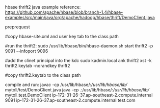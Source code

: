 hbase thrift2 java example reference: https://github.com/apache/hbase/blob/branch-1.4/hbase-examples/src/main/java/org/apache/hadoop/hbase/thrift/DemoClient.java

preprequest

#copy hbase-site.xml and user key tab to the class path

#run the thrift2:
sudo /usr/lib/hbase/bin/hbase-daemon.sh start thrift2 -p 9091 --infoport 9096

#add the clinet principal into the kdc
sudo kadmin.local
ank thrift2
xst -k thrift2.keytab -norandkey thrift2

#copy thrift2.keytab to the class path

compile and run:
javac -cp /usr/lib/hbase/*:/usr/lib/hbase/lib/* mytoll/test/DemoClient.java
java -cp .:/usr/lib/hbase/*:/usr/lib/hbase/lib/* mytoll.test.DemoClient ip-172-31-26-37.ap-southeast-2.compute.internal 9091 ip-172-31-26-37.ap-southeast-2.compute.internal test.com
